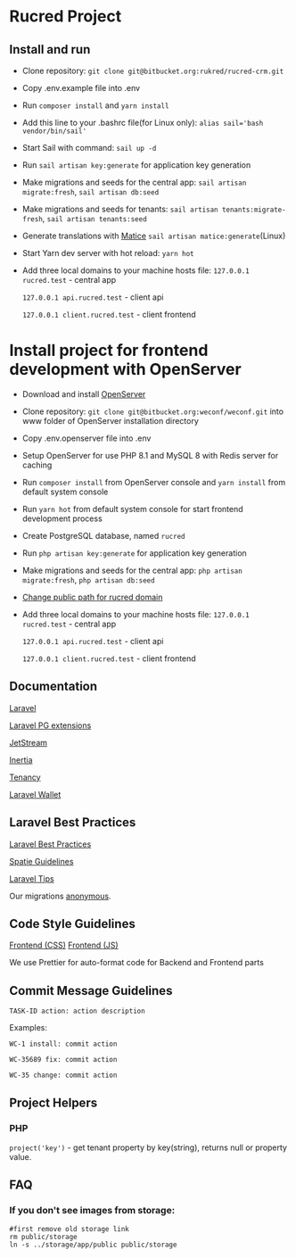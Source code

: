 # Rucred Project

## Install and run
- Clone repository: ```git clone git@bitbucket.org:rukred/rucred-crm.git```
- Copy .env.example file into .env
- Run ```composer install``` and ```yarn install```
- Add this line to your .bashrc file(for Linux only): ```alias sail='bash vendor/bin/sail'```
- Start Sail with command: ```sail up -d```
- Run ```sail artisan key:generate``` for application key generation
- Make migrations and seeds for the central app: ```sail artisan migrate:fresh```, ```sail artisan db:seed```
- Make migrations and seeds for tenants: ```sail artisan tenants:migrate-fresh```, ```sail artisan tenants:seed```
- Generate translations with [Matice](https://github.com/GENL/matice) ```sail artisan matice:generate```(Linux)
- Start Yarn dev server with hot reload: ```yarn hot```
- Add three local domains to your machine hosts file:
  ```127.0.0.1 rucred.test``` - central app
  
  ```127.0.0.1 api.rucred.test``` - client api
  
  ```127.0.0.1 client.rucred.test``` - client frontend

# Install project for frontend development with OpenServer
- Download and install [OpenServer](https://ospanel.io/)
- Clone repository: ```git clone git@bitbucket.org:weconf/weconf.git``` into www folder of OpenServer installation directory
- Copy .env.openserver file into .env
- Setup OpenServer for use PHP 8.1 and MySQL 8 with Redis server for caching
- Run ```composer install``` from OpenServer console and ```yarn install``` from default system console
- Run ```yarn hot``` from default system console for start frontend development process
- Create PostgreSQL database, named ```rucred```
- Run ```php artisan key:generate``` for application key generation
- Make migrations and seeds for the central app: ```php artisan migrate:fresh```, ```php artisan db:seed```
- [Change public path for rucred domain](http://joxi.ru/82QW95GIwkkzKr)
- Add three local domains to your machine hosts file:
  ```127.0.0.1 rucred.test``` - central app

  ```127.0.0.1 api.rucred.test``` - client api

  ```127.0.0.1 client.rucred.test``` - client frontend

## Documentation
[Laravel](https://laravel.com/docs/8.x)

[Laravel PG extensions](https://github.com/umbrellio/laravel-pg-extensions)

[JetStream](https://jetstream.laravel.com)

[Inertia](https://inertiajs.com)

[Tenancy](https://tenancyforlaravel.com/docs)

[Laravel Wallet](https://bavix.github.io/laravel-wallet)

## Laravel Best Practices
[Laravel Best Practices](https://github.com/alexeymezenin/laravel-best-practices)

[Spatie Guidelines](https://spatie.be/guidelines)

[Laravel Tips](https://github.com/LaravelDaily/laravel-tips)

Our migrations [anonymous](https://laravel-news.com/laravel-anonymous-migrations).

## Code Style Guidelines
[Frontend (CSS)](https://github.com/meetjet/css)
[Frontend (JS)](https://github.com/meetjet/javascript)

We use Prettier for auto-format code for Backend and Frontend parts

## Commit Message Guidelines

`TASK-ID action: action description`

Examples:

`WC-1 install: commit action`

`WC-35689 fix: commit action`

`WC-35 change: commit action`

## Project Helpers

### PHP
```project('key')``` - get tenant property by key(string), returns null or property value.

## FAQ

### If you don't see images from storage:
```
#first remove old storage link
rm public/storage 
ln -s ../storage/app/public public/storage
```

